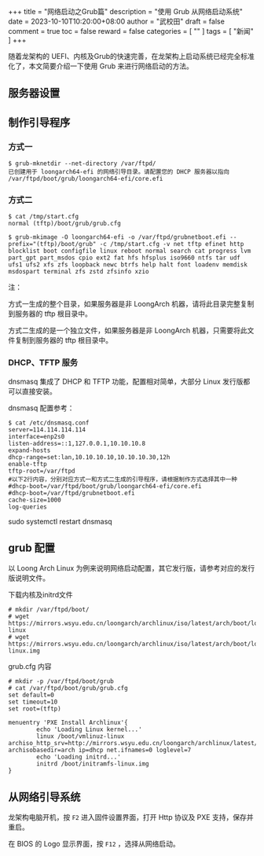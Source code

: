 +++
title = "网络启动之Grub篇"
description = "使用 Grub 从网络启动系统"
date = 2023-10-10T10:20:00+08:00
author = "武校田"
draft = false
comment = true
toc = false
reward = false
categories = [
  ""
]
tags = [
  "新闻"
]
+++

随着龙架构的 UEFI、内核及Grub的快速完善，在龙架构上启动系统已经完全标准化了，本文简要介绍一下使用 Grub 来进行网络启动的方法。

<!--more-->

## 服务器设置

## 制作引导程序

### 方式一

```
$ grub-mknetdir --net-directory /var/ftpd/
已创建用于 loongarch64-efi 的网络引导目录。请配置您的 DHCP 服务器以指向 /var/ftpd/boot/grub/loongarch64-efi/core.efi
```

### 方式二

```
$ cat /tmp/start.cfg
normal (tftp)/boot/grub/grub.cfg

$ grub-mkimage -O loongarch64-efi -o /var/ftpd/grubnetboot.efi --prefix="(tftp)/boot/grub" -c /tmp/start.cfg -v net tftp efinet http blocklist boot configfile linux reboot normal search cat progress lvm part_gpt part_msdos cpio ext2 fat hfs hfsplus iso9660 ntfs tar udf ufs1 ufs2 xfs zfs loopback newc btrfs help halt font loadenv memdisk msdospart terminal zfs zstd zfsinfo xzio
```

注：

方式一生成的整个目录，如果服务器是非 LoongArch 机器，请将此目录完整复制到服务器的 tftp 根目录中。

方式二生成的是一个独立文件，如果服务器是非 LoongArch 机器，只需要将此文件复制到服务器的 tftp 根目录中。

### DHCP、TFTP 服务

dnsmasq 集成了 DHCP 和 TFTP 功能，配置相对简单，大部分 Linux 发行版都可以直接安装。

dnsmasq 配置参考：

```
$ cat /etc/dnsmasq.conf
server=114.114.114.114
interface=enp2s0
listen-address=::1,127.0.0.1,10.10.10.8
expand-hosts
dhcp-range=set:lan,10.10.10.10,10.10.10.30,12h
enable-tftp
tftp-root=/var/ftpd
#以下2行内容，分别对应方式一和方式二生成的引导程序，请根据制作方式选择其中一种
#dhcp-boot=/var/ftpd/boot/grub/loongarch64-efi/core.efi
#dhcp-boot=/var/ftpd/grubnetboot.efi
cache-size=1000
log-queries
```

sudo systemctl restart dnsmasq

## grub 配置

以 Loong Arch Linux 为例来说明网络启动配置，其它发行版，请参考对应的发行版说明文件。

下载内核及initrd文件

```
# mkdir /var/ftpd/boot/
# wget https://mirrors.wsyu.edu.cn/loongarch/archlinux/iso/latest/arch/boot/loong64/vmlinuz-linux
# wget https://mirrors.wsyu.edu.cn/loongarch/archlinux/iso/latest/arch/boot/loong64/initramfs-linux.img
```

grub.cfg 内容

```
# mkdir -p /var/ftpd/boot/grub
# cat /var/ftpd/boot/grub/grub.cfg
set default=0
set timeout=10
set root=(tftp)

menuentry 'PXE Install Archlinux'{
        echo 'Loading Linux kernel...'
        linux /boot/vmlinuz-linux archiso_http_srv=http://mirrors.wsyu.edu.cn/loongarch/archlinux/latest/ archisobasedir=arch ip=dhcp net.ifnames=0 loglevel=7
        echo 'Loading initrd...'
        initrd /boot/initramfs-linux.img
}
```

## 从网络引导系统

龙架构电脑开机，按 `F2` 进入固件设置界面，打开 Http 协议及 PXE 支持，保存并重启。

在 BIOS 的 Logo 显示界面，按 `F12` ，选择从网络启动。
